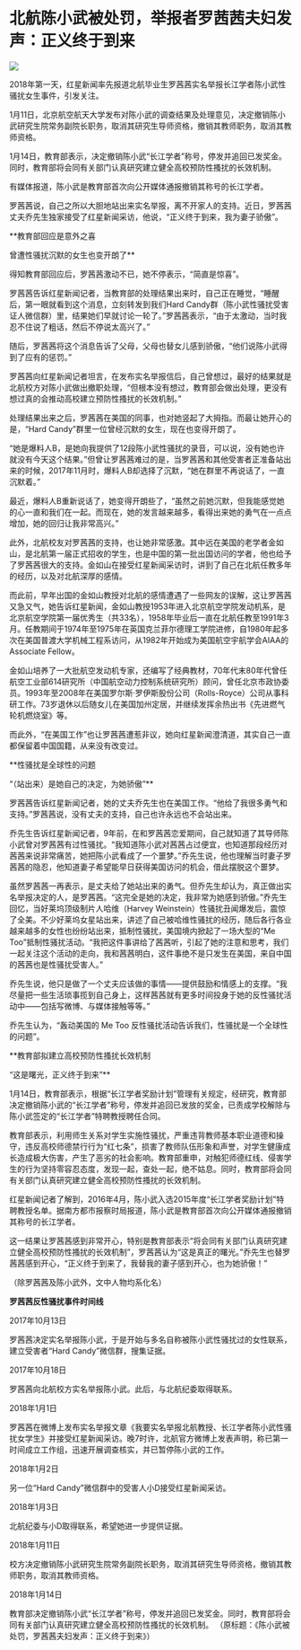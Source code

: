 # 北航陈小武被处罚，举报者罗茜茜夫妇发声：正义终于到来

![](http://cms-bucket.nosdn.127.net/catchpic/e/e5/e5da8d82993fa743e64e33ea92f11994.jpg?imageView&thumbnail=550x0)

2018年第一天，红星新闻率先报道北航毕业生罗茜茜实名举报长江学者陈小武性骚扰女生事件，引发关注。  

1月11日，北京航空航天大学发布对陈小武的调查结果及处理意见，决定撤销陈小武研究生院常务副院长职务，取消其研究生导师资格，撤销其教师职务，取消其教师资格。  

1月14日，教育部表示，决定撤销陈小武“长江学者”称号，停发并追回已发奖金。同时，教育部将会同有关部门认真研究建立健全高校预防性搔扰的长效机制。  

有媒体报道，陈小武是教育部首次向公开媒体通报撤销其称号的长江学者。  

罗茜茜说，自己之所以大胆地站出来实名举报，离不开家人的支持。近日，罗茜茜丈夫乔先生独家接受了红星新闻采访，他说，“正义终于到来，我为妻子骄傲”。  

**教育部回应是意外之喜  

曾遭性骚扰沉默的女生也变开朗了**  

得知教育部回应后，罗茜茜激动不已，她不停表示，“简直是惊喜”。  

罗茜茜告诉红星新闻记者，当教育部的处理结果出来时，自己正在睡觉，“睡醒后，第一眼就看到这个消息，立刻转发到我们Hard Candy群（陈小武性骚扰受害证人微信群）里，结果她们早就讨论一轮了。”罗茜茜表示，“由于太激动，当时我忍不住说了粗话，然后不停说太高兴了。”  

随后，罗茜茜将这个消息告诉了父母，父母也替女儿感到骄傲，“他们说陈小武得到了应有的惩罚。”  

罗茜茜向红星新闻记者坦言，在发布实名举报信后，自己曾想过，最好的结果就是北航校方对陈小武做出撤职处理，“但根本没有想过，教育部会做出处理，更没有想过真的会推动高校建立预防性搔扰的长效机制。”  

处理结果出来之后，罗茜茜在美国的同事，也对她竖起了大拇指。而最让她开心的是，“Hard Candy”群里一位曾经沉默的女生，现在也变得开朗了。  

“她是爆料人B，是她向我提供了12段陈小武性骚扰的录音，可以说，没有她也许就没有今天这个结果。”但曾让罗茜茜难过的是，当罗茜茜和其他受害者正准备站出来的时候，2017年11月时，爆料人B却选择了沉默，“她在群里不再说话了，一直沉默着。”  

最近，爆料人B重新说话了，她变得开朗些了，“虽然之前她沉默，但我能感觉她的心一直和我们在一起。而现在，她的发言越来越多，看得出来她的勇气在一点点增加，她的回归让我非常高兴。”  

此外，北航校友对罗茜茜的支持，也让她非常感激。其中远在美国的老学者金如山，是北航第一届正式招收的学生，也是中国的第一批出国访问的学者，他也给予了罗茜茜很大的支持。金如山在接受红星新闻采访时，讲到了自己在北航任教多年的经历，以及对北航深厚的感情。  

而此前，早年出国的金如山教授对北航的感情遭遇了一些网友的误解，这让罗茜茜又急又气，她告诉红星新闻，金如山教授1953年进入北京航空学院发动机系，是北京航空学院第一届优秀生（共33名），1958年毕业后一直在北航任教至1991年3月。任教期间于1974年至1975年在英国克兰菲尔德理工学院进修，自1980年起多次在美国普渡大学机械工程系访问，从1982年开始成为美国航空宇航学会AIAA的Associate Fellow。  

金如山培养了一大批航空发动机专家，还编写了经典教材，70年代末80年代曾任航空工业部614研究所（中国航空动力控制系统研究所）顾问，曾任北京市政协委员。1993年至2008年在美国罗尔斯·罗伊斯股份公司（Rolls-Royce）公司从事科研工作。73岁退休以后随女儿在美国加州定居，并继续发挥余热出书《先进燃气轮机燃烧室》等。  

而此外，“在美国工作”也让罗茜茜遭惹非议，她向红星新闻澄清道，其实自己一直都保留着中国国籍，从来没有改变过。  

**性骚扰是全球性的问题  

“（站出来）是她自己的决定，为她骄傲”**  

罗茜茜告诉红星新闻记者，她的丈夫乔先生也在美国工作。“他给了我很多勇气和支持。”罗茜茜说，没有丈夫的支持，自己也许永远也不会站出来。  

乔先生告诉红星新闻记者，9年前，在和罗茜茜恋爱期间，自己就知道了其导师陈小武曾对罗茜茜有过性骚扰。“我知道陈小武对茜茜占过便宜，也知道那段经历对茜茜来说非常痛苦，她把陈小武看成了一个噩梦。”乔先生说，他也理解当时妻子罗茜茜的隐忍，他知道妻子希望能早日获得美国访问的机会，借此摆脱这个噩梦。  

虽然罗茜茜一再表示，是丈夫给了她站出来的勇气。但乔先生却认为，真正做出实名举报决定的人，是罗茜茜。“这完全是她的决定，我非常为她感到骄傲。”乔先生回忆，当好莱坞顶级制片人哈维（Harvey Weinstein）性骚扰丑闻爆发后，震惊了全美。不少好莱坞女星站出来，讲述了自己被哈维性骚扰的经历，随后各行各业越来越多的女性也纷纷站出来，抵制性骚扰，美国境内掀起了一场大型的“Me Too”抵制性骚扰活动。“我把这件事讲给了茜茜听，引起了她的注意和思考，我们一起关注这个活动的走向，我和茜茜明白，这件事绝不是只发生在美国，来自中国的茜茜也是性骚扰受害人。”  

乔先生说，他只是做了一个丈夫应该做的事情——提供鼓励和情感上的支撑。“我尽量把一些生活琐事揽到自己身上，这样茜茜就有更多时间投身于她的反性骚扰活动中——包括写微博、与媒体接触等等。”  

乔先生认为，“轰动美国的 Me Too 反性骚扰活动告诉我们，性骚扰是一个全球性的问题”。  

**教育部拟建立高校预防性搔扰长效机制  

“这是曙光，正义终于到来”**  

1月14日，教育部表示，根据“长江学者奖励计划”管理有关规定，经研究，教育部决定撤销陈小武的“长江学者”称号，停发并追回已发放的奖金，已责成学校解除与陈小武签定的“长江学者”特聘教授聘任合同。  

教育部表示，利用师生关系对学生实施性骚扰，严重违背教师基本职业道德和操守，违反高校师德禁行行为“红七条”，损害了教师队伍形象和声誉，对学生健康成长造成极大伤害，产生了恶劣的社会影响。教育部重申，对触犯师德红线、侵害学生的行为坚持零容忍态度，发现一起，查处一起，绝不姑息。同时，教育部将会同有关部门认真研究建立健全高校预防性搔扰的长效机制。  

红星新闻记者了解到，2016年4月，陈小武入选2015年度“长江学者奖励计划”特聘教授名单。据南方都市报察时局报道，陈小武是教育部首次向公开媒体通报撤销其称号的长江学者。  

这一结果让罗茜茜感到非常开心，特别是教育部表示“将会同有关部门认真研究建立健全高校预防性搔扰的长效机制”，罗茜茜认为“这是真正的曙光。”乔先生也替罗茜茜感到开心，“正义终于到来了，我替我的妻子感到开心，也为她骄傲！”  

（除罗茜茜及陈小武外，文中人物均系化名）  

**罗茜茜反性骚扰事件时间线**  

2017年10月13日  

罗茜茜决定实名举报陈小武，于是开始与多名自称被陈小武性骚扰过的女性联系，建立受害者“Hard Candy”微信群，搜集证据。  

2017年10月18日  

罗茜茜向北航校方实名举报陈小武。此后，与北航纪委取得联系。  

2018年1月1日  

罗茜茜在微博上发布实名举报文章《我要实名举报北航教授、长江学者陈小武性骚扰女学生》并接受红星新闻采访。晚7时许，北航官方微博上发表声明，称已第一时间成立工作组，迅速开展调查核实，并已暂停陈小武的工作。  

2018年1月2日  

另一位“Hard Candy”微信群中的受害人小D接受红星新闻采访。  

2018年1月3日  

北航纪委与小D取得联系，希望她进一步提供证据。  

2018年1月11日  

校方决定撤销陈小武研究生院常务副院长职务，取消其研究生导师资格，撤销其教师职务，取消其教师资格。  

2018年1月14日  

教育部决定撤销陈小武“长江学者”称号，停发并追回已发奖金。同时，教育部将会同有关部门认真研究建立健全高校预防性搔扰的长效机制。 （原标题：《陈小武被处罚，罗茜茜夫妇发声：正义终于到来》）


